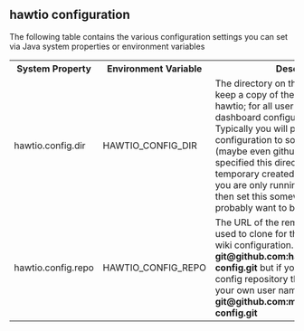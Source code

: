 ## hawtio configuration

The following table contains the various configuration settings you can set via Java system properties or environment variables

<table>
<tr>
<th>System Property</th><th>Environment Variable</th><th>Description</th>
</tr>
<tr>
<td>hawtio.config.dir</td><td>HAWTIO_CONFIG_DIR</td><td>The directory on the file system used to keep a copy of the configuration for hawtio; for all user settings, the dashboard configurations, the wiki etc. Typically you will push this configuration to some remote git server (maybe even github itself) so if not specified this directory will be a temporary created directory. However if you are only running one hawtio server then set this somewhere safe and you probably want to back this up!</td>
</tr>
<tr>
<td>hawtio.config.repo</td><td>HAWTIO_CONFIG_REPO</td><td>The URL of the remote git repository used to clone for the dashboard and wiki configuration. This defaults to <b>git@github.com:hawtio/hawtio-config.git</b> but if you forked the hawtio-config repository then you would use your own user name; e.g. <b>git@github.com:myUserName/hawtio-config.git</b></td>
</tr>
</table>